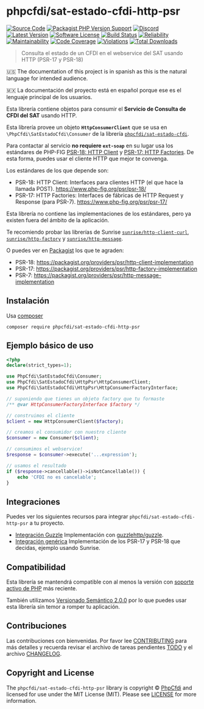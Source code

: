 # phpcfdi/sat-estado-cfdi-http-psr

[![Source Code][badge-source]][source]
[![Packagist PHP Version Support][badge-php-version]][php-version]
[![Discord][badge-discord]][discord]
[![Latest Version][badge-release]][release]
[![Software License][badge-license]][license]
[![Build Status][badge-build]][build]
[![Reliability][badge-reliability]][reliability]
[![Maintainability][badge-maintainability]][maintainability]
[![Code Coverage][badge-coverage]][coverage]
[![Violations][badge-violations]][violations]
[![Total Downloads][badge-downloads]][downloads]

> Consulta el estado de un CFDI en el webservice del SAT usando HTTP (PSR-17 y PSR-18)

:us: The documentation of this project is in spanish as this is the natural language for intended audience.

:mexico: La documentación del proyecto está en español porque ese es el lenguaje principal de los usuarios.

Esta librería contiene objetos para consumir el **Servicio de Consulta de CFDI del SAT** usando HTTP.

Esta librería provee un objeto **`HttpConsumerClient`** que se usa en `\PhpCfdi\SatEstadoCfdi\Consumer`
de la librería [`phpcfdi/sat-estado-cfdi`](https://github.com/phpcfdi/sat-estado-cfdi).

Para contactar al servicio **no requiere `ext-soap`** en su lugar usa los estándares de PHP-FIG
[PSR-18: HTTP Client](https://www.php-fig.org/psr/psr-18/) y [PSR-17: HTTP Factories](https://www.php-fig.org/psr/psr-17/).
De esta forma, puedes usar el cliente HTTP que mejor te convenga.

Los estándares de los que depende son:

- PSR-18: HTTP Client: Interfaces para clientes HTTP (el que hace la llamada POST).
  <https://www.php-fig.org/psr/psr-18/>
- PSR-17: HTTP Factories: Interfaces de fábricas de HTTP Request y Response (para PSR-7).
  <https://www.php-fig.org/psr/psr-17/>

Esta librería no contiene las implementaciones de los estándares, pero ya existen fuera del ámbito de la aplicación.

Te recomiendo probar las librerías de Sunrise
[`sunrise/http-client-curl`](https://github.com/sunrise-php/http-client-curl),
[`sunrise/http-factory`](https://github.com/sunrise-php/http-factory) y
[`sunrise/http-message`](https://github.com/sunrise-php/http-message).

O puedes ver en [Packagist](https://packagist.org/) los que te agraden:

  - PSR-18: <https://packagist.org/providers/psr/http-client-implementation>
  - PSR-17: <https://packagist.org/providers/psr/http-factory-implementation>
  - PSR-7: <https://packagist.org/providers/psr/http-message-implementation>

## Instalación

Usa [composer](https://getcomposer.org/)

```shell
composer require phpcfdi/sat-estado-cfdi-http-psr
```

## Ejemplo básico de uso

```php
<?php
declare(strict_types=1);

use PhpCfdi\SatEstadoCfdi\Consumer;
use PhpCfdi\SatEstadoCfdi\HttpPsr\HttpConsumerClient;
use PhpCfdi\SatEstadoCfdi\HttpPsr\HttpConsumerFactoryInterface;

// suponiendo que tienes un objeto factory que tu formaste
/** @var HttpConsumerFactoryInterface $factory */

// construimos el cliente
$client = new HttpConsumerClient($factory);

// creamos el consumidor con nuestro cliente
$consumer = new Consumer($client);

// consumimos el webservice!
$response = $consumer->execute('...expression');

// usamos el resultado
if ($response->cancellable()->isNotCancellable()) {
    echo 'CFDI no es cancelable';
}
```

## Integraciones

Puedes ver los siguientes recursos para integrar `phpcfdi/sat-estado-cfdi-http-psr` a tu proyecto.

- [Integración Guzzle](docs/integracion-guzzle.md)
  Implementación con [guzzlehttp/guzzle](https://github.com/guzzle/guzzle).
- [Integración genérica](docs/integracion-generica.md)
  Implementación de los PSR-17 y PSR-18 que decidas, ejemplo usando Sunrise.

## Compatibilidad

Esta librería se mantendrá compatible con al menos la versión con
[soporte activo de PHP](https://www.php.net/supported-versions.php) más reciente.

También utilizamos [Versionado Semántico 2.0.0](docs/SEMVER.md) por lo que puedes usar esta librería
sin temor a romper tu aplicación.

## Contribuciones

Las contribuciones con bienvenidas. Por favor lee [CONTRIBUTING][] para más detalles
y recuerda revisar el archivo de tareas pendientes [TODO][] y el archivo [CHANGELOG][].

## Copyright and License

The `phpcfdi/sat-estado-cfdi-http-psr` library is copyright © [PhpCfdi](https://www.phpcfdi.com/)
and licensed for use under the MIT License (MIT). Please see [LICENSE][] for more information.

[contributing]: https://github.com/phpcfdi/sat-estado-cfdi-http-psr/blob/main/CONTRIBUTING.md
[changelog]: https://github.com/phpcfdi/sat-estado-cfdi-http-psr/blob/main/docs/CHANGELOG.md
[todo]: https://github.com/phpcfdi/sat-estado-cfdi-http-psr/blob/main/docs/TODO.md

[source]: https://github.com/phpcfdi/sat-estado-cfdi-http-psr
[php-version]: https://packagist.org/packages/phpcfdi/sat-estado-cfdi-http-psr
[discord]: https://discord.gg/aFGYXvX
[release]: https://github.com/phpcfdi/sat-estado-cfdi-http-psr/releases
[license]: https://github.com/phpcfdi/sat-estado-cfdi-http-psr/blob/main/LICENSE
[build]: https://github.com/phpcfdi/sat-estado-cfdi-http-psr/actions/workflows/build.yml?query=branch:main
[reliability]:https://sonarcloud.io/component_measures?id=phpcfdi_sat-estado-cfdi-http-psr&metric=Reliability
[maintainability]: https://sonarcloud.io/component_measures?id=phpcfdi_sat-estado-cfdi-http-psr&metric=Maintainability
[coverage]: https://sonarcloud.io/component_measures?id=phpcfdi_sat-estado-cfdi-http-psr&metric=Coverage
[violations]: https://sonarcloud.io/project/issues?id=phpcfdi_sat-estado-cfdi-http-psr&resolved=false
[downloads]: https://packagist.org/packages/phpcfdi/sat-estado-cfdi-http-psr

[badge-source]: https://img.shields.io/badge/source-phpcfdi/sat--estado--cfdi--http--psr-blue?logo=github
[badge-discord]: https://img.shields.io/discord/459860554090283019?logo=discord
[badge-php-version]: https://img.shields.io/packagist/php-v/phpcfdi/sat-estado-cfdi-http-psr?logo=php
[badge-release]: https://img.shields.io/github/release/phpcfdi/sat-estado-cfdi-http-psr?logo=git
[badge-license]: https://img.shields.io/github/license/phpcfdi/sat-estado-cfdi-http-psr?logo=open-source-initiative
[badge-build]: https://img.shields.io/github/actions/workflow/status/phpcfdi/sat-estado-cfdi-http-psr/build.yml?branch=main&logo=github-actions
[badge-reliability]: https://sonarcloud.io/api/project_badges/measure?project=phpcfdi_sat-estado-cfdi-http-psr&metric=reliability_rating
[badge-maintainability]: https://sonarcloud.io/api/project_badges/measure?project=phpcfdi_sat-estado-cfdi-http-psr&metric=sqale_rating
[badge-coverage]: https://img.shields.io/sonar/coverage/phpcfdi_sat-estado-cfdi-http-psr/main?logo=sonarcloud&server=https%3A%2F%2Fsonarcloud.io
[badge-violations]: https://img.shields.io/sonar/violations/phpcfdi_sat-estado-cfdi-http-psr/main?format=long&logo=sonarcloud&server=https%3A%2F%2Fsonarcloud.io
[badge-downloads]: https://img.shields.io/packagist/dt/phpcfdi/sat-estado-cfdi-http-psr?logo=packagist
